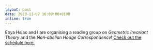 ```yaml
---
layout: post
date: 2023-11-07 16:00:00+0100
inline: true
---
```


Enya Hsiao and I are organising a reading group on _Geometric Invariant Theory_ and the _Non-abelian Hodge Correspondence_! [Check out the schedule here.](/nahc/)
